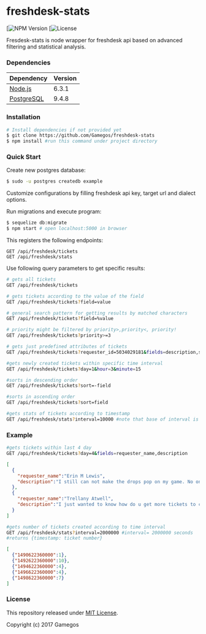 # freshdesk-stats

[![NPM Version](https://img.shields.io/npm/v/npm.svg)
[![License](https://img.shields.io/npm/l/express.svg)

Fresdesk-stats is node wrapper for freshdesk api based on advanced filtering and statistical analysis.


### Dependencies

| Dependency                                | Version    |
|:------------------------------------------|:-----------|
| [Node.js](http://nodejs.org/)             | 6.3.1      |
| [PostgreSQL](http://www.postgresql.org/)  | 9.4.8      |

### Installation

```bash
# Install dependencies if not provided yet
$ git clone https://github.com/Gamegos/freshdesk-stats
$ npm install #run this command under project directory
```

### Quick Start

Create new postgres database:

```bash
$ sudo -u postgres createdb example
```

Customize configurations by filling freshdesk api key, target url and dialect options.

Run migrations and execute program:

```bash
$ sequelize db:migrate
$ npm start # open localhost:5000 in browser
```

This registers the following endpoints:

```
GET /api/freshdesk/tickets
GET /api/freshdesk/stats

```
Use following query parameters to get specific results:

```bash
# gets all tickets
GET /api/freshdesk/tickets

# gets tickets according to the value of the field
GET /api/freshdesk/tickets?field=value

# general search pattern for getting results by matched characters
GET /api/freshdesk/tickets?field=%value

# priority might be filtered by priority>,priority<, priority!
GET /api/freshdesk/tickets?priority>=3

# gets just predefined attributes of tickets
GET /api/freshdesk/tickets?requester_id=5034029181&fields=description,subject

#gets newly created tickets within specific time interval
GET /api/freshdesk/tickets?day=1&hour=3&minute=15

#sorts in descending order
GET /api/freshdesk/tickets?sort=-field

#sorts in ascending order
GET /api/freshdesk/tickets?sort=field

#gets stats of tickets according to timestamp
GET /api/freshdesk/stats?interval=10000 #note that base of interval is second

```

### Example
```bash
#gets tickets within last 4 day
GET /api/freshdesk/tickets?day=4&fields=requester_name,description
```
```json
[
  {
    "requester_name":"Erin M Lewis",
    "description":"I still can not make the drops pop on my game. No one has responded to me about this issue. Any time I try to match nothing happens no line or anything. Please let me know if this issue will be fixed!!! Thank you"
  },
  {
    "requester_name":"Trellany Atwell",
    "description":"I just wanted to know how do u get more tickets to complete the vending machines cuz i have been trying to complete the soup machine for the longest"
  }
]
```

```bash
#gets number of tickets created according to time interval
GET /api/freshdesk/stats?interval=2000000 #interval= 2000000 seconds
#returns {timestamp: ticket number}
```
```json
[
  {"1490622360000":1},
  {"1492622360000":10},
  {"1494622360000":4},
  {"1496622360000":4},
  {"1498622360000":7}
]
```


### License

This repository released under [MIT License](https://opensource.org/licenses/MIT).

Copyright (c) 2017 Gamegos

